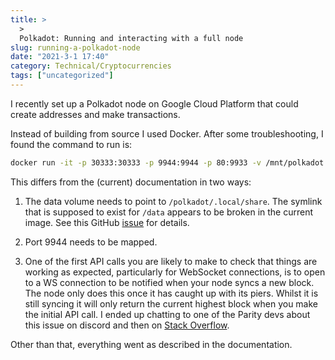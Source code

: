 ```yaml
---
title: >
  >
  Polkadot: Running and interacting with a full node
slug: running-a-polkadot-node
date: "2021-3-1 17:40"
category: Technical/Cryptocurrencies
tags: ["uncategorized"]
---
```


I recently set up a Polkadot node on Google Cloud Platform that could create
addresses and make transactions.

Instead of building from source I used Docker. After some troubleshooting, I
found the command to run is:

```bash
docker run -it -p 30333:30333 -p 9944:9944 -p 80:9933 -v /mnt/polkadot:/polkadot/.local/share parity/polkadot:latest --rpc-external --rpc-cors=all --chain westend --ws-external
```

This differs from the (current) documentation in two ways:

1.  The data volume needs to point to `/polkadot/.local/share`. The symlink that
    is supposed to exist for `/data` appears to be broken in the current image.
    See this GitHub [issue](https://github.com/paritytech/polkadot/issues/2482) for details.

2.  Port 9944 needs to be mapped.

3.  One of the first API calls you are likely to make to check that things are
    working as expected, particularly for WebSocket connections, is to
    open to a WS connection to be notified when your node syncs a new block.
    The node only does this once it has caught up with its piers. Whilst it is
    still syncing it will only return the current highest block when you make
    the initial API call. I ended up chatting to one of the Parity devs about
    this issue on discord and then on [Stack Overflow](https://stackoverflow.com/questions/66358685/polkadot-websocket-api-doesnt-listen-for-new-blocks/66365716?noredirect=1#comment117342945_66365716).

Other than that, everything went as described in the documentation.
